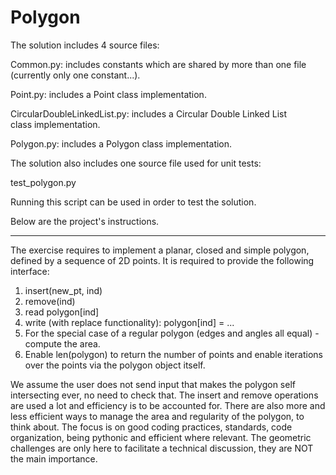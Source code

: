 # Polygon
The solution includes 4 source files:

Common.py: includes constants which are shared by more than one file (currently only one constant...).

Point.py: includes a Point class implementation.

CircularDoubleLinkedList.py: includes a Circular Double Linked List class implementation.

Polygon.py: includes a Polygon class implementation. 

The solution also includes one source file used for unit tests:

test_polygon.py

Running this script can be used in order to test the solution.

Below are the project's instructions.

----
The exercise requires to implement a planar, closed and simple polygon, defined by a sequence of 2D points. It is required to provide the following interface:
1. insert(new_pt, ind)
2. remove(ind)
3. read polygon[ind]
4. write (with replace functionality): polygon[ind] = ...
5. For the special case of a regular polygon (edges and angles all equal) - compute the area.
6. Enable len(polygon) to return the number of points and enable iterations over the points via the polygon object itself. 

We assume the user does not send input that makes the polygon self intersecting ever, no need to check that.
The insert and remove operations are used a lot and efficiency is to be accounted for. There are also more and less efficient ways to manage the area and regularity of the polygon, to think about. The focus is on good coding practices, standards, code organization, being pythonic and efficient where relevant. The geometric challenges are only here to facilitate a technical discussion, they are NOT the main importance.
